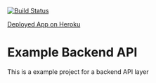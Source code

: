 [![Build Status](https://travis-ci.org/dev-confidence/example-backend-api.svg?branch=master)](https://travis-ci.org/dev-confidence/example-backend-api)

[Deployed App on Heroku](http://dc-example-backend-api.herokuapp.com/)

# Example Backend API

This is a example project for a backend API layer
